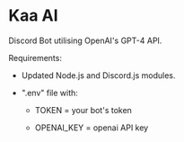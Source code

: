 # Kaa AI
Discord Bot utilising OpenAI's GPT-4 API.

Requirements:

- Updated Node.js and Discord.js modules.

- ".env" file with:

  - TOKEN = your bot's token

  - OPENAI_KEY = openai API key
